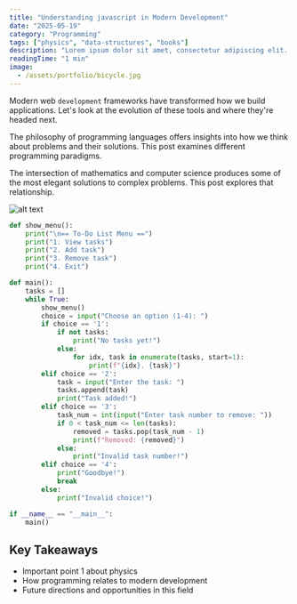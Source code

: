 ```yaml
---
title: "Understanding javascript in Modern Development"
date: "2025-05-19"
category: "Programming"
tags: ["physics", "data-structures", "books"]
description: "Lorem ipsum dolor sit amet, consectetur adipiscing elit. Sed efficitur nunc vel eros tincidunt, id fringilla justo tinci..."
readingTime: "1 min"
image:
  - /assets/portfolio/bicycle.jpg
---
```


Modern web `development` frameworks have transformed how we build applications. Let's look at the evolution of these tools and where they're headed next.

The philosophy of programming languages offers insights into how we think about problems and their solutions. This post examines different programming paradigms.

The intersection of mathematics and computer science produces some of the most elegant solutions to complex problems. This post explores that relationship.

![alt text](/assets/portfolio/bicycle.jpg)


```python
def show_menu():
    print("\n== To-Do List Menu ==")
    print("1. View tasks")
    print("2. Add task")
    print("3. Remove task")
    print("4. Exit")

def main():
    tasks = []
    while True:
        show_menu()
        choice = input("Choose an option (1-4): ")
        if choice == '1':
            if not tasks:
                print("No tasks yet!")
            else:
                for idx, task in enumerate(tasks, start=1):
                    print(f"{idx}. {task}")
        elif choice == '2':
            task = input("Enter the task: ")
            tasks.append(task)
            print("Task added!")
        elif choice == '3':
            task_num = int(input("Enter task number to remove: "))
            if 0 < task_num <= len(tasks):
                removed = tasks.pop(task_num - 1)
                print(f"Removed: {removed}")
            else:
                print("Invalid task number!")
        elif choice == '4':
            print("Goodbye!")
            break
        else:
            print("Invalid choice!")

if __name__ == "__main__":
    main()

```

## Key Takeaways

- Important point 1 about physics
- How programming relates to modern development
- Future directions and opportunities in this field
